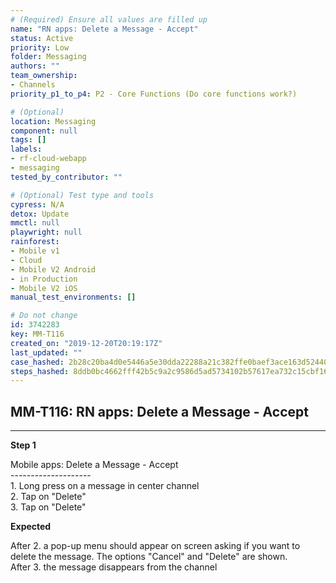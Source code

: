 ```yaml
---
# (Required) Ensure all values are filled up
name: "RN apps: Delete a Message - Accept"
status: Active
priority: Low
folder: Messaging
authors: ""
team_ownership:
- Channels
priority_p1_to_p4: P2 - Core Functions (Do core functions work?)

# (Optional)
location: Messaging
component: null
tags: []
labels:
- rf-cloud-webapp
- messaging
tested_by_contributor: ""

# (Optional) Test type and tools
cypress: N/A
detox: Update
mmctl: null
playwright: null
rainforest:
- Mobile v1
- Cloud
- Mobile V2 Android
- in Production
- Mobile V2 iOS
manual_test_environments: []

# Do not change
id: 3742283
key: MM-T116
created_on: "2019-12-20T20:19:17Z"
last_updated: ""
case_hashed: 2b28c20ba4d0e5446a5e30dda22288a21c382ffe0baef3ace163d52440fa26831c4cbd2d80eff389393d02f112bdbdfd
steps_hashed: 8ddb0bc4662fff42b5c9a2c9586d5ad5734102b57617ea732c15cbf1636d2b08620960422e8f8f02d320c2acf3b5899c
---
```


<!-- (Auto-generated) Based on frontmatter's "key" and "name" -->

## MM-T116: RN apps: Delete a Message - Accept

---

**Step 1**

Mobile apps: Delete a Message - Accept\
\--------------------\
1\. Long press on a message in center channel\
2\. Tap on "Delete"\
3\. Tap on "Delete"

**Expected**

After 2. a pop-up menu should appear on screen asking if you want to delete the message. The options "Cancel" and "Delete" are shown.\
After 3. the message disappears from the channel
